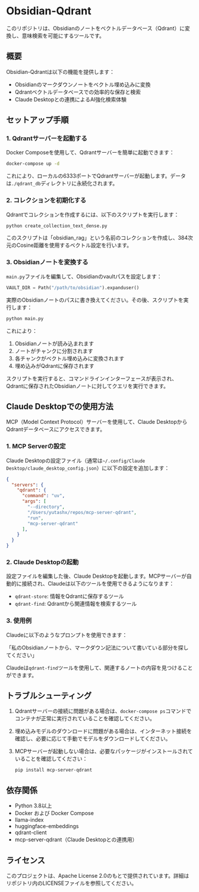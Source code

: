 # Obsidian-Qdrant

このリポジトリは、Obsidianのノートをベクトルデータベース（Qdrant）に変換し、意味検索を可能にするツールです。

## 概要

Obsidian-Qdrantは以下の機能を提供します：

- Obsidianのマークダウンノートをベクトル埋め込みに変換
- Qdrantベクトルデータベースでの効率的な保存と検索
- Claude Desktopとの連携によるAI強化検索体験

## セットアップ手順

### 1. Qdrantサーバーを起動する

Docker Composeを使用して、Qdrantサーバーを簡単に起動できます：

```bash
docker-compose up -d
```

これにより、ローカルの6333ポートでQdrantサーバーが起動します。データは`./qdrant_db`ディレクトリに永続化されます。

### 2. コレクションを初期化する

Qdrantでコレクションを作成するには、以下のスクリプトを実行します：

```bash
python create_collection_text_dense.py
```

このスクリプトは「obsidian_rag」という名前のコレクションを作成し、384次元のCosine距離を使用するベクトル設定を行います。

### 3. Obsidianノートを変換する

`main.py`ファイルを編集して、Obsidianのvaultパスを設定します：

```python
VAULT_DIR = Path("/path/to/obsidian").expanduser()
```

実際のObsidianノートのパスに書き換えてください。その後、スクリプトを実行します：

```bash
python main.py
```

これにより：
1. Obsidianノートが読み込まれます
2. ノートがチャンクに分割されます
3. 各チャンクがベクトル埋め込みに変換されます
4. 埋め込みがQdrantに保存されます

スクリプトを実行すると、コマンドラインインターフェースが表示され、Qdrantに保存されたObsidianノートに対してクエリを実行できます。

## Claude Desktopでの使用方法

MCP（Model Context Protocol）サーバーを使用して、Claude DesktopからQdrantデータベースにアクセスできます。

### 1. MCP Serverの設定

Claude Desktopの設定ファイル（通常は`~/.config/Claude Desktop/claude_desktop_config.json`）に以下の設定を追加します：

```json
{
  "servers": {
    "qdrant": {
      "command": "uv",
      "args": [
        "--directory",
        "/Users/yutashx/repos/mcp-server-qdrant",
        "run",
        "mcp-server-qdrant"
      ],    
    }
  }
}
```

### 2. Claude Desktopの起動

設定ファイルを編集した後、Claude Desktopを起動します。MCPサーバーが自動的に接続され、Claudeは以下のツールを使用できるようになります：

- `qdrant-store`: 情報をQdrantに保存するツール
- `qdrant-find`: Qdrantから関連情報を検索するツール

### 3. 使用例

Claudeに以下のようなプロンプトを使用できます：

「私のObsidianノートから、マークダウン記法について書いている部分を探してください」

Claudeは`qdrant-find`ツールを使用して、関連するノートの内容を見つけることができます。

## トラブルシューティング

1. Qdrantサーバーの接続に問題がある場合は、`docker-compose ps`コマンドでコンテナが正常に実行されていることを確認してください。

2. 埋め込みモデルのダウンロードに問題がある場合は、インターネット接続を確認し、必要に応じて手動でモデルをダウンロードしてください。

3. MCPサーバーが起動しない場合は、必要なパッケージがインストールされていることを確認してください：
   ```bash
   pip install mcp-server-qdrant
   ```

## 依存関係

- Python 3.8以上
- Docker および Docker Compose
- llama-index
- huggingface-embeddings
- qdrant-client
- mcp-server-qdrant（Claude Desktopとの連携用）

## ライセンス

このプロジェクトは、Apache License 2.0のもとで提供されています。詳細はリポジトリ内のLICENSEファイルを参照してください。
